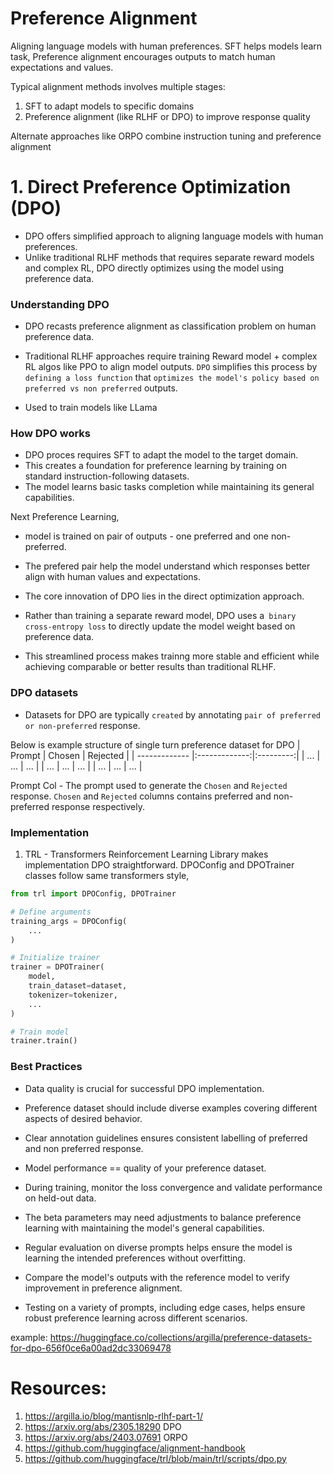 # Preference Alignment

Aligning language models with human preferences. 
SFT helps models learn task, Preference alignment encourages outputs to match human expectations and values.

Typical alignment methods involves multiple stages:
1. SFT to adapt models to specific domains
2. Preference alignment (like RLHF or DPO) to improve response quality

Alternate approaches like ORPO combine instruction tuning and preference alignment


# 1. Direct Preference Optimization (DPO)
* DPO offers simplified approach to aligning language models with human preferences. 
* Unlike traditional RLHF methods that requires separate reward models and complex RL, DPO directly optimizes using the model using preference data.

### Understanding DPO
* DPO recasts preference alignment as classification problem on human preference data.

* Traditional RLHF approaches require training Reward model + complex RL algos like PPO to align model outputs.
`DPO` simplifies this process by `defining a loss function` that `optimizes the model's policy based on preferred vs non preferred` outputs.

* Used to train models like LLama

### How DPO works
* DPO proces requires SFT to adapt the model to the target domain.
* This creates a foundation for preference learning by training on standard instruction-following datasets.
* The model learns basic tasks completion while maintaining its general capabilities.

Next Preference Learning, 
* model is trained on pair of outputs - one preferred and one non-preferred.
* The prefered pair help the model understand which responses better align with human values and expectations.

* The core innovation of DPO lies in the direct optimization approach. 
* Rather than training a separate reward model, DPO uses a` binary cross-entropy loss` to directly update the model weight based on preference data.
* This streamlined process makes trainng more stable and efficient while achieving comparable or better results than traditional RLHF.

### DPO datasets
* Datasets for DPO are typically `created` by annotating `pair of preferred or non-preferred` response.

Below is example structure of single turn preference dataset for DPO
| Prompt        | Chosen        | Rejected  |
| ------------- |:-------------:|:---------:|
| ...           | ...           |   ...     |
| ...           | ...           |   ...     |
| ...           | ...           |   ...     |

Prompt Col - The prompt used to generate the `Chosen` and `Rejected` response.
`Chosen` and `Rejected` columns contains preferred and non-preferred response respectively.

### Implementation 
1. TRL - Transformers Reinforcement Learning Library makes implementation DPO straightforward.
DPOConfig and DPOTrainer classes follow same transformers style,

```python
from trl import DPOConfig, DPOTrainer

# Define arguments
training_args = DPOConfig(
    ...
)

# Initialize trainer
trainer = DPOTrainer(
    model,
    train_dataset=dataset,
    tokenizer=tokenizer,
    ...
)

# Train model
trainer.train()
```
### Best Practices
* Data quality is crucial for successful DPO implementation. 
* Preference dataset should include diverse examples covering different aspects of desired behavior. 
* Clear annotation guidelines ensures consistent labelling of preferred and non preferred response.
* Model performance == quality of your preference dataset.

* During training, monitor the loss convergence and validate performance on held-out data. 
* The beta parameters may need adjustments to balance preference learning with maintaining the model's general capabilities.
* Regular evaluation on diverse prompts helps ensure the model is learning the intended preferences without overfitting.

* Compare the model's outputs with the reference model to verify improvement in preference alignment.
* Testing on a variety of prompts, including edge cases, helps ensure robust preference learning across different scenarios.


example: https://huggingface.co/collections/argilla/preference-datasets-for-dpo-656f0ce6a00ad2dc33069478

# Resources:
1. https://argilla.io/blog/mantisnlp-rlhf-part-1/
2. https://arxiv.org/abs/2305.18290 DPO
3. https://arxiv.org/abs/2403.07691 ORPO
4. https://github.com/huggingface/alignment-handbook
5. https://github.com/huggingface/trl/blob/main/trl/scripts/dpo.py
